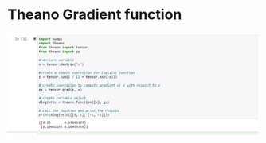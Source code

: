 # Theano Gradient function
![Alt text](/screen_shot/Screenshot_4.png?raw=true "Simple Code on IPython Notebooks")
